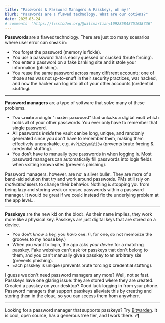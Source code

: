 ```yaml
---
title: "Passwords & Password Managers & Passkeys, oh my!"
blurb: "Passwords are a flawed technology. What are our options?"
date: 2025-03-24
# comments: "https://fosstodon.org/@willmartian/109285848751638736"
---
```


**Passwords** are a flawed technology. There are just too many scenarios where user error can sneak in:
- You forget the password <span class="text-red-800">(memory is fickle)</span>. 
- You use a password that is easily guessed or cracked <span class="text-red-800">(brute forcing)</span>.
- You enter a password on a fake banking site and it stole your information <span class="text-red-800">(phishing)</span>.
- You reuse the same password across many different accounts; one of those sites was not up-to-snuff in their security practices, was hacked, and now the hacker can log into all of your other accounts <span class="text-red-800">(credential stuffing)</span>.

---

**Password managers** are a type of software that solve many of these problems. 
- You create a single "master password" that unlocks a digital vault which holds all of your other passwords. You ever only have to remember that single password. 
- All passwords *inside* the vault can be long, unique, and randomly generated since you don't have to remember them, making them effectively uncrackable, e.g. `#vPLx2$ymK@i3w` <span class="text-emerald-800">(prevents brute forcing & credential stuffing)</span>.
- You don't have to manually type passwords in when logging in. Most password managers can automatically fill passwords into login fields when visiting known sites <span class="text-emerald-800">(prevents phishing)</span>. 

Password managers, however, are not a silver bullet. They are more of a band-aid solution that try and work around passwords. PMs still rely on *motivated* users to change their behavior. Nothing is stopping you from being lazy and storing weak or reused passwords within a password manager. It would be great if we could instead fix the underlying problem at the app level...

---

**Passkeys** are the new kid on the block. As their name implies, they work more like a physical key. Passkeys are just digital keys that are stored on a device.
- You don't *know* a key, you *have* one. (I, for one, do not memorize the grooves to my house key.)
- When you want to login, the app asks *your device* for a matching passkey. Fake websites can't ask for passkeys that don't belong to them, and you can't manually give a passkey to an arbitrary site <span class="text-emerald-800">(prevents phishing)</span>.
- Each passkey is unique <span class="text-emerald-800">(prevents brute forcing & credential stuffing)</span>. 

I guess we don't need password managers any more? Well, not so fast. Passkeys have one glaring issue: they are stored where they are created. Created a passkey on your desktop? Good luck logging in from your phone. Password managers that support passkeys alleviate this by creating and storing them in the cloud, so you can access them from anywhere.

---

Looking for a password manager that supports passkeys? Try [Bitwarden](https://bitwarden.com). It is cool, open source, has a generous free tier, and I work there. **:^)**
